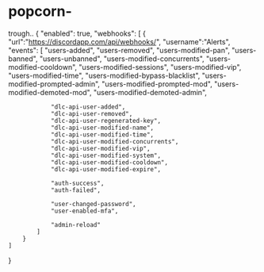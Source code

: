 # popcorn-
trough..
{
	"enabled": true,
	"webhooks": [
		{
			"url":"https://discordapp.com/api/webhooks/",
			"username":"Alerts",
			"events": [
				"users-added",
				"users-removed",
				"users-modified-pan",
				"users-banned",
				"users-unbanned",
				"users-modified-concurrents",
				"users-modified-cooldown",
				"users-modified-sessions",
				"users-modified-vip",
				"users-modified-time",
				"users-modified-bypass-blacklist",
				"users-modified-prompted-admin",
				"users-modified-prompted-mod",
				"users-modified-demoted-mod",
				"users-modified-demoted-admin",

				"dlc-api-user-added",
				"dlc-api-user-removed",
				"dlc-api-user-regenerated-key",
				"dlc-api-user-modified-name",
				"dlc-api-user-modified-time",
				"dlc-api-user-modified-concurrents",
				"dlc-api-user-modified-vip",
				"dlc-api-user-modified-system",
				"dlc-api-user-modified-cooldown",
				"dlc-api-user-modified-expire",

				"auth-success",
				"auth-failed",

				"user-changed-password",
				"user-enabled-mfa",

				"admin-reload"
			]
		}
	]
}
